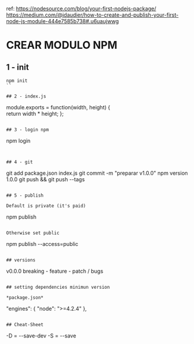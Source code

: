 ref: 
https://nodesource.com/blog/your-first-nodejs-package/
https://medium.com/@jdaudier/how-to-create-and-publish-your-first-node-js-module-444e7585b738#.u6uaujwwg

# CREAR MODULO NPM


## 1 - init

```
npm init
``

## 2 - index.js

```
module.exports = function(width, height) {  
  return width * height;
};
```

## 3 - login npm

```
npm login
```


## 4 - git

```
git add package.json index.js
git commit -m "preparar v1.0.0"
npm version 1.0.0
git push && git push --tags

```

## 5 - publish

Default is private (it's paid)
```
npm publish
```

Otherwise set public
```
npm publish --access=public
```

## versions

```
v0.0.0
breaking - feature - patch / bugs
```

## setting dependencies minimun version

*package.json*
```
"engines": {
  "node": ">=4.2.4"
},
```

## Cheat-Sheet
```
-D = --save-dev
-S = --save
```

